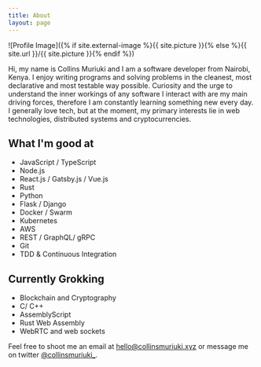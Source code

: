 ```yaml
---
title: About
layout: page
---
```


![Profile Image]({% if site.external-image %}{{ site.picture }}{% else %}{{ site.url }}/{{ site.picture }}{% endif %})

<p>
Hi, my name is Collins Muriuki and I am a software developer from Nairobi, Kenya. I enjoy writing programs and solving problems in the cleanest, most declarative and most testable way possible. Curiosity and the urge to understand the inner workings of any software I interact with are my main driving forces, therefore I am constantly learning something new every day. I generally love tech, but at the moment, my primary interests lie in web technologies, distributed systems and cryptocurrencies.
</p>

<!-- <p>
On the side, I am an avid gamer with PC being my platform of choice, first person shooters and role playing games are my cup of tea. Other activities I engage in during my free time are cycling, indoor rock climbing, reading fictional/ non-fictional books and learning foreign languages.
</p> -->

<h2>What I'm good at</h2>

<ul class="skill-list">
	<li>JavaScript / TypeScript</li>
	<li>Node.js</li>
	<li>React.js / Gatsby.js / Vue.js</li>
	<li>Rust</li>
	<li>Python</li>
	<li>Flask / Django</li>
	<li>Docker / Swarm</li>
	<li>Kubernetes</li>
	<li>AWS</li>
	<li>REST / GraphQL/ gRPC</li>
	<li>Git</li>
	<li>TDD & Continuous Integration</li>
</ul>

<h2>Currently Grokking</h2>
<ul>
	<li>Blockchain and Cryptography</li>
	<li>C/ C++</li>
	<li>AssemblyScript</li>
	<li>Rust Web Assembly</li>
	<li>WebRTC and web sockets</li>
</ul>

<p>Feel free to shoot me an email at <a href="mailto:hello@collinsmuriuki.xyz">hello@collinsmuriuki.xyz</a> or message me on twitter <a href="https://twitter.com/collinsmuriuki_">@collinsmuriuki_</a>.<p/>

<!-- <h2>Projects</h2>

<ul>
	<li><a href="https://github.com/">Lorem Lorem</a></li>
	<li><a href="https://github.com/">Ipsum Dolor</a></li>
	<li><a href="https://github.com/">Dolor Lorem</a></li>
</ul> -->
